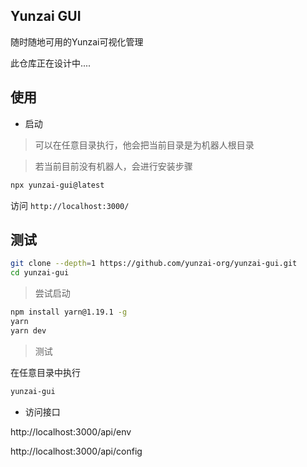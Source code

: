 ## Yunzai GUI

随时随地可用的Yunzai可视化管理

此仓库正在设计中....

## 使用

- 启动

> 可以在任意目录执行，他会把当前目录是为机器人根目录

> 若当前目前没有机器人，会进行安装步骤

```sh
npx yunzai-gui@latest
```

访问 `http://localhost:3000/`

## 测试

```sh
git clone --depth=1 https://github.com/yunzai-org/yunzai-gui.git
cd yunzai-gui
```

> 尝试启动

```sh
npm install yarn@1.19.1 -g
yarn
yarn dev
```

> 测试

在任意目录中执行

```sh
yunzai-gui
```

- 访问接口

http://localhost:3000/api/env

http://localhost:3000/api/config
